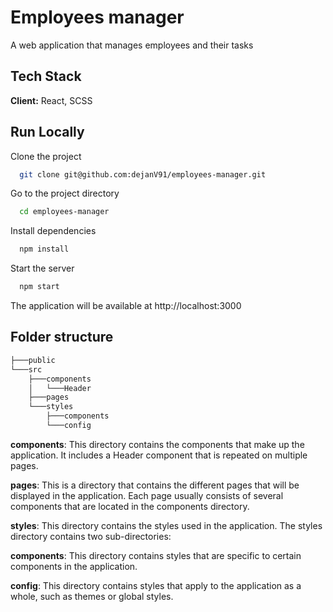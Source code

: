 # Employees manager

A web application that manages employees and their tasks

## Tech Stack

**Client:** React, SCSS

## Run Locally

Clone the project

```bash
  git clone git@github.com:dejanV91/employees-manager.git
```

Go to the project directory

```bash
  cd employees-manager
```

Install dependencies

```bash
  npm install
```

Start the server

```bash
  npm start
```

The application will be available at http://localhost:3000

## Folder structure

```bash
├───public
└───src
    ├───components
    │   └───Header
    ├───pages
    └───styles
        ├───components
        └───config
```

**components**: This directory contains the components that make up the application. It includes a Header component that is repeated on multiple pages.

**pages**: This is a directory that contains the different pages that will be displayed in the application. Each page usually consists of several components that are located in the components directory.

**styles**: This directory contains the styles used in the application. The styles directory contains two sub-directories:

**components**: This directory contains styles that are specific to certain components in the application.

**config**: This directory contains styles that apply to the application as a whole, such as themes or global styles.
